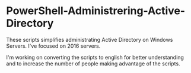 # PowerShell-Administrering-Active-Directory

These scripts simplifies administrating Active Directory on Windows Servers. I've focused on 2016 servers.

I'm working on converting the scripts to english for better understanding and to increase the number of people making advantage of the scripts.
